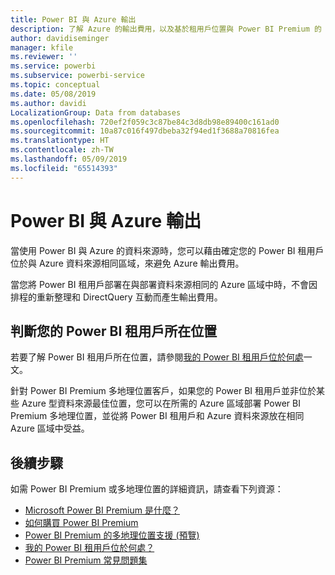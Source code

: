 ```yaml
---
title: Power BI 與 Azure 輸出
description: 了解 Azure 的輸出費用，以及基於租用戶位置與 Power BI Premium 的 Power BI
author: davidiseminger
manager: kfile
ms.reviewer: ''
ms.service: powerbi
ms.subservice: powerbi-service
ms.topic: conceptual
ms.date: 05/08/2019
ms.author: davidi
LocalizationGroup: Data from databases
ms.openlocfilehash: 720ef2f059c3c87be84c3d8db98e89400c161ad0
ms.sourcegitcommit: 10a87c016f497dbeba32f94ed1f3688a70816fea
ms.translationtype: HT
ms.contentlocale: zh-TW
ms.lasthandoff: 05/09/2019
ms.locfileid: "65514393"
---
```

# <a name="power-bi-and-azure-egress"></a>Power BI 與 Azure 輸出

當使用 Power BI 與 Azure 的資料來源時，您可以藉由確定您的 Power BI 租用戶位於與 Azure 資料來源相同區域，來避免 Azure 輸出費用。

當您將 Power BI 租用戶部署在與部署資料來源相同的 Azure 區域中時，不會因排程的重新整理和 DirectQuery 互動而產生輸出費用。 

## <a name="determining-where-your-power-bi-tenant-is-located"></a>判斷您的 Power BI 租用戶所在位置

若要了解 Power BI 租用戶所在位置，請參閱[我的 Power BI 租用戶位於何處](service-admin-where-is-my-tenant-located.md)一文。

針對 Power BI Premium 多地理位置客戶，如果您的 Power BI 租用戶並非位於某些 Azure 型資料來源最佳位置，您可以在所需的 Azure 區域部署 Power BI Premium 多地理位置，並從將 Power BI 租用戶和 Azure 資料來源放在相同 Azure 區域中受益。

## <a name="next-steps"></a>後續步驟

如需 Power BI Premium 或多地理位置的詳細資訊，請查看下列資源：

* [Microsoft Power BI Premium 是什麼？](service-premium-what-is.md)
* [如何購買 Power BI Premium](service-admin-premium-purchase.md)
* [Power BI Premium 的多地理位置支援 (預覽)](service-admin-premium-multi-geo.md)
* [我的 Power BI 租用戶位於何處？](service-admin-where-is-my-tenant-located.md)
* [Power BI Premium 常見問題集](service-premium-faq.md)



